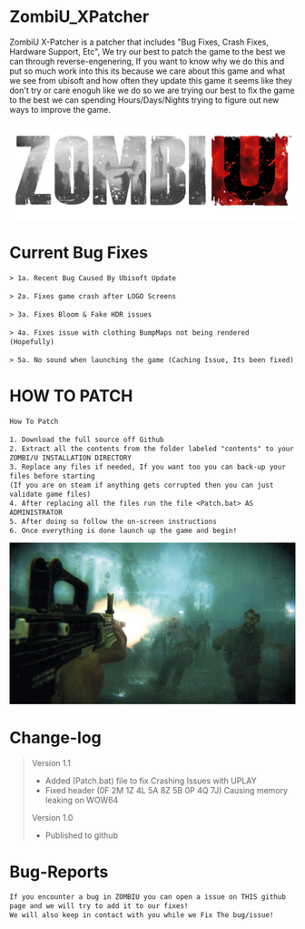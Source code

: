 # ZombiU_XPatcher
ZombiU X-Patcher is a patcher that includes "Bug Fixes, Crash Fixes, Hardware Support, Etc", We try our best to patch the game to the best we can through reverse-engenering, If you want to know why
we do this and put so much work into this its because we care about this game and what we see from ubisoft and how often they update this game it seems like they don't try or care enoguh like we do
so we are trying our best to fix the game to the best we can spending Hours/Days/Nights trying to figure out new ways to improve the game.

![alt text](https://raw.githubusercontent.com/Zurek0x/ZombiU_XPatcher/main/media/logo.webp)

# Current Bug Fixes
```
> 1a. Recent Bug Caused By Ubisoft Update

> 2a. Fixes game crash after LOGO Screens

> 3a. Fixes Bloom & Fake HDR issues

> 4a. Fixes issue with clothing BumpMaps not being rendered
(Hopefully)

> 5a. No sound when launching the game (Caching Issue, Its been fixed)
```

# HOW TO PATCH
```
How To Patch

1. Download the full source off Github
2. Extract all the contents from the folder labeled "contents" to your ZOMBI/U INSTALLATION DIRECTORY
3. Replace any files if needed, If you want too you can back-up your files before starting
(If you are on steam if anything gets corrupted then you can just validate game files)
4. After replacing all the files run the file <Patch.bat> AS ADMINISTRATOR
5. After doing so follow the on-screen instructions
6. Once everything is done launch up the game and begin!
```

![alt text](https://raw.githubusercontent.com/Zurek0x/ZombiU_XPatcher/main/media/banner.jpg)

# Change-log
> Version 1.1
> * Added (Patch.bat) file to fix Crashing Issues with UPLAY
> * Fixed header (0F 2M 1Z 4L 5A 8Z 5B 0P 4Q 7J) Causing memory leaking on WOW64
>
> Version 1.0
> * Published to github

# Bug-Reports
```
If you encounter a bug in ZOMBIU you can open a issue on THIS github page and we will try to add it to our fixes!
We will also keep in contact with you while we Fix The bug/issue!
```
